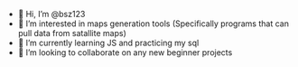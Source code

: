 - 👋 Hi, I’m @bsz123
- 👀 I’m interested in maps generation tools (Specifically programs that can pull data from satallite maps)
- 🌱 I’m currently learning JS and practicing my sql
- 💞️ I’m looking to collaborate on any new beginner projects

<!---
bsz123/bsz123 is a ✨ special ✨ repository because its `README.md` (this file) appears on your GitHub profile.
You can click the Preview link to take a look at your changes.
--->

